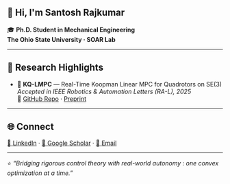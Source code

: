 ## 👋 Hi, I'm Santosh Rajkumar  

🎓 **Ph.D. Student in Mechanical Engineering**  
**The Ohio State University · SOAR Lab**  

---

## 🚀 Research Highlights
- 🧠 **KQ-LMPC** — Real-Time Koopman Linear MPC for Quadrotors on SE(3)  
  *Accepted in IEEE Robotics & Automation Letters (RA-L), 2025*  
  🔗 [GitHub Repo](https://github.com/santoshrajkumar/kq-lmpc-quadrotor) · [Preprint](https://arxiv.org/abs/2409.12374)

---

## 🌐 Connect
[💼 LinkedIn](https://www.linkedin.com/in/santoshrajkumar/) · [📄 Google Scholar](https://scholar.google.com/citations?user=) · [📧 Email](mailto:santosh.rajkumar@osu.edu)

---

⭐ *“Bridging rigorous control theory with real-world autonomy : one convex optimization at a time.”*
